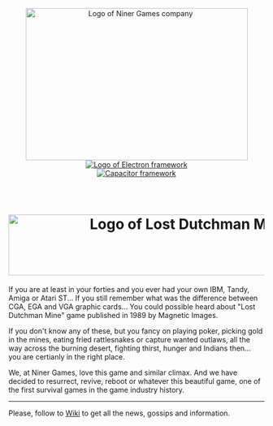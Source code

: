 <!--suppress ALL -->

<p align="center">
    <a href="https://ninergames.com/" target="_blank">
        <img width="437" height="300" src="https://github.com/niner-games/lost-dutchman-mine/assets/2903392/721d35d7-3da3-4438-a373-a6954603aae9" alt="Logo of Niner Games company">
    </a><br />
    <a href="https://www.electronjs.org/" target="_blank">
        <img src="https://cdn.freebiesupply.com/logos/large/2x/electron-4-logo-png-transparent.png" alt="Logo of Electron framework" />
    </a><br />
    <a href="https://capacitorjs.com/" target="_blank">
        <img src="https://capacitorjs.com/_next/image?url=%2F_next%2Fstatic%2Fmedia%2Flogo-light.6f15363c.png&w=256&q=75" alt="Capacitor framework" />
    </a><br /><br /><br />
</p>
<h1 align="center">
    <a href="https://github.com/niner-games/game-react-lost-dutchman-mine/wiki" target="_blank">
        <img width="777" height="120" src="https://github.com/niner-games/lost-dutchman-mine/assets/2903392/c68b54b2-e2ab-48b0-861c-860d340959fe" alt="Logo of Lost Dutchman Mine game" />
    </a>
</h1>

If you are at least in your forties and you ever had your own IBM, Tandy, Amiga or Atari ST... If you still remember what was the difference between CGA, EGA and VGA graphic cards... You could possible heard about "Lost Dutchman Mine" game published in 1989 by Magnetic Images.

If you don't know any of these, but you fancy on playing poker, picking gold in the mines, eating fried rattlesnakes or capture wanted outlaws, all the way across the burning desert, fighting thirst, hunger and Indians then... you are certianly in the right place.

We, at Niner Games, love this game and similar climax. And we have decided to resurrect, revive, reboot or whatever this beautiful game, one of the first survival games in the game industry history.

---

Please, follow to [Wiki](https://github.com/niner-games/lost-dutchman-mine/wiki) to get all the news, gossips and information.
